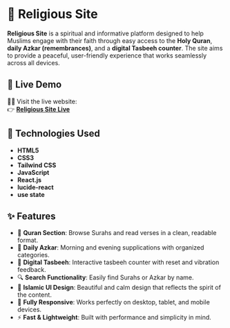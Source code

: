 # 🕌 Religious Site

**Religious Site** is a spiritual and informative platform designed to help Muslims engage with their faith through easy access to the **Holy Quran**, **daily Azkar (remembrances)**, and a **digital Tasbeeh counter**. The site aims to provide a peaceful, user-friendly experience that works seamlessly across all devices.

## 🔗 Live Demo

🧎‍♂️ Visit the live website:  
👉 [**Religious Site Live**](https://gana-main.vercel.app/)

## 🧰 Technologies Used

- **HTML5**
- **CSS3**
- **Tailwind CSS**
- **JavaScript**
- **React.js**
- **lucide-react**
- **use state**

## ✨ Features

- 📖 **Quran Section**: Browse Surahs and read verses in a clean, readable format.
- 🌅 **Daily Azkar**: Morning and evening supplications with organized categories.
- 🧿 **Digital Tasbeeh**: Interactive tasbeeh counter with reset and vibration feedback.
- 🔍 **Search Functionality**: Easily find Surahs or Azkar by name.
- 🌙 **Islamic UI Design**: Beautiful and calm design that reflects the spirit of the content.
- 📱 **Fully Responsive**: Works perfectly on desktop, tablet, and mobile devices.
- ⚡ **Fast & Lightweight**: Built with performance and simplicity in mind.



